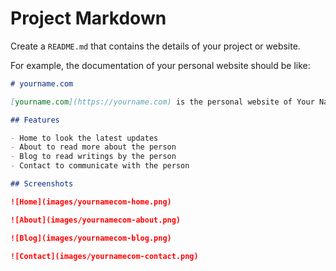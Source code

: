 # Project Markdown

Create a `README.md` that contains the details of your project or website.

For example, the documentation of your personal website should be like:

```md
# yourname.com

[yourname.com](https://yourname.com) is the personal website of Your Name. Passionately created by hand.

## Features

- Home to look the latest updates
- About to read more about the person
- Blog to read writings by the person
- Contact to communicate with the person

## Screenshots

![Home](images/yournamecom-home.png)

![About](images/yournamecom-about.png)

![Blog](images/yournamecom-blog.png)

![Contact](images/yournamecom-contact.png)
```
